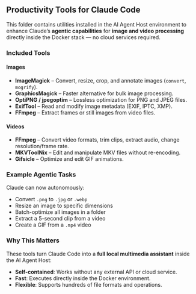 ## **Productivity Tools for Claude Code**

This folder contains utilities installed in the AI Agent Host environment to enhance Claude’s **agentic capabilities** for **image and video processing** directly inside the Docker stack — no cloud services required.

### **Included Tools**

#### **Images**

* **ImageMagick** – Convert, resize, crop, and annotate images (`convert`, `mogrify`).
* **GraphicsMagick** – Faster alternative for bulk image processing.
* **OptiPNG / jpegoptim** – Lossless optimization for PNG and JPEG files.
* **ExifTool** – Read and modify image metadata (EXIF, IPTC, XMP).
* **FFmpeg** – Extract frames or still images from video files.

#### **Videos**

* **FFmpeg** – Convert video formats, trim clips, extract audio, change resolution/frame rate.
* **MKVToolNix** – Edit and manipulate MKV files without re-encoding.
* **Gifsicle** – Optimize and edit GIF animations.



### **Example Agentic Tasks**

Claude can now autonomously:

* Convert `.png` to `.jpg` or `.webp`
* Resize an image to specific dimensions
* Batch-optimize all images in a folder
* Extract a 5-second clip from a video
* Create a GIF from a `.mp4` video



### **Why This Matters**

These tools turn Claude Code into a **full local multimedia assistant** inside the AI Agent Host:

* **Self-contained**: Works without any external API or cloud service.
* **Fast**: Executes directly inside the Docker environment.
* **Flexible**: Supports hundreds of file formats and operations.
